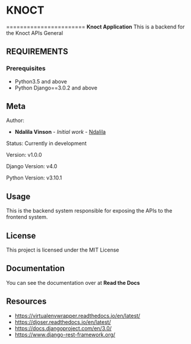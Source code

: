# KNOCT
=======================
**Knoct Application** This is a backend for the Knoct APIs General

## REQUIREMENTS
### Prerequisites
* Python3.5 and above
* Python Django==3.0.2 and above




Meta
----
Author:
   * **Ndalila Vinson** - *Initial work* - [Ndalila](https://github.com/Ndalila)


Status:
    Currently in development

Version:
    v1.0.0

Django Version:
    v4.0

Python Version:
    v3.10.1
    



Usage
-----
This is the backend system responsible for exposing the APIs to the frontend system.

## License
This project is licensed under the MIT License

Documentation
-------------
You can see the documentation over at **Read the Docs**

Resources
-------------
* https://virtualenvwrapper.readthedocs.io/en/latest/
* https://djoser.readthedocs.io/en/latest/
* https://docs.djangoproject.com/en/3.0/
* https://www.django-rest-framework.org/

